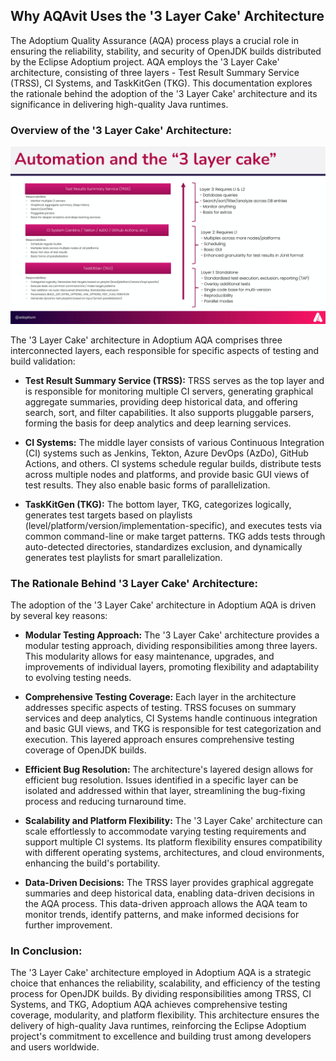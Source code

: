 ## Why AQAvit Uses the '3 Layer Cake' Architecture

The Adoptium Quality Assurance (AQA) process plays a crucial role in ensuring the reliability, stability, and security of OpenJDK builds distributed by the Eclipse Adoptium project. AQA employs the '3 Layer Cake' architecture, consisting of three layers - Test Result Summary Service (TRSS), CI Systems, and TaskKitGen (TKG). This documentation explores the rationale behind the adoption of the '3 Layer Cake' architecture and its significance in delivering high-quality Java runtimes.

### Overview of the '3 Layer Cake' Architecture:

![LayeredDesign_3LayerCake](../diagrams/LayeredDesign_3LayerCake.jpg)

The '3 Layer Cake' architecture in Adoptium AQA comprises three interconnected layers, each responsible for specific aspects of testing and build validation:

- **Test Result Summary Service (TRSS):** TRSS serves as the top layer and is responsible for monitoring multiple CI servers, generating graphical aggregate summaries, providing deep historical data, and offering search, sort, and filter capabilities. It also supports pluggable parsers, forming the basis for deep analytics and deep learning services.

- **CI Systems:** The middle layer consists of various Continuous Integration (CI) systems such as Jenkins, Tekton, Azure DevOps (AzDo), GitHub Actions, and others. CI systems schedule regular builds, distribute tests across multiple nodes and platforms, and provide basic GUI views of test results. They also enable basic forms of parallelization.

- **TaskKitGen (TKG):** The bottom layer, TKG, categorizes logically, generates test targets based on playlists (level/platform/version/implementation-specific), and executes tests via common command-line or make target patterns. TKG adds tests through auto-detected directories, standardizes exclusion, and dynamically generates test playlists for smart parallelization.

### The Rationale Behind '3 Layer Cake' Architecture:

The adoption of the '3 Layer Cake' architecture in Adoptium AQA is driven by several key reasons:

- **Modular Testing Approach:** The '3 Layer Cake' architecture provides a modular testing approach, dividing responsibilities among three layers. This modularity allows for easy maintenance, upgrades, and improvements of individual layers, promoting flexibility and adaptability to evolving testing needs.

- **Comprehensive Testing Coverage:** Each layer in the architecture addresses specific aspects of testing. TRSS focuses on summary services and deep analytics, CI Systems handle continuous integration and basic GUI views, and TKG is responsible for test categorization and execution. This layered approach ensures comprehensive testing coverage of OpenJDK builds.

- **Efficient Bug Resolution:** The architecture's layered design allows for efficient bug resolution. Issues identified in a specific layer can be isolated and addressed within that layer, streamlining the bug-fixing process and reducing turnaround time.

- **Scalability and Platform Flexibility:** The '3 Layer Cake' architecture can scale effortlessly to accommodate varying testing requirements and support multiple CI systems. Its platform flexibility ensures compatibility with different operating systems, architectures, and cloud environments, enhancing the build's portability.

- **Data-Driven Decisions:** The TRSS layer provides graphical aggregate summaries and deep historical data, enabling data-driven decisions in the AQA process. This data-driven approach allows the AQA team to monitor trends, identify patterns, and make informed decisions for further improvement.

### In Conclusion:
The '3 Layer Cake' architecture employed in Adoptium AQA is a strategic choice that enhances the reliability, scalability, and efficiency of the testing process for OpenJDK builds. By dividing responsibilities among TRSS, CI Systems, and TKG, Adoptium AQA achieves comprehensive testing coverage, modularity, and platform flexibility. This architecture ensures the delivery of high-quality Java runtimes, reinforcing the Eclipse Adoptium project's commitment to excellence and building trust among developers and users worldwide.